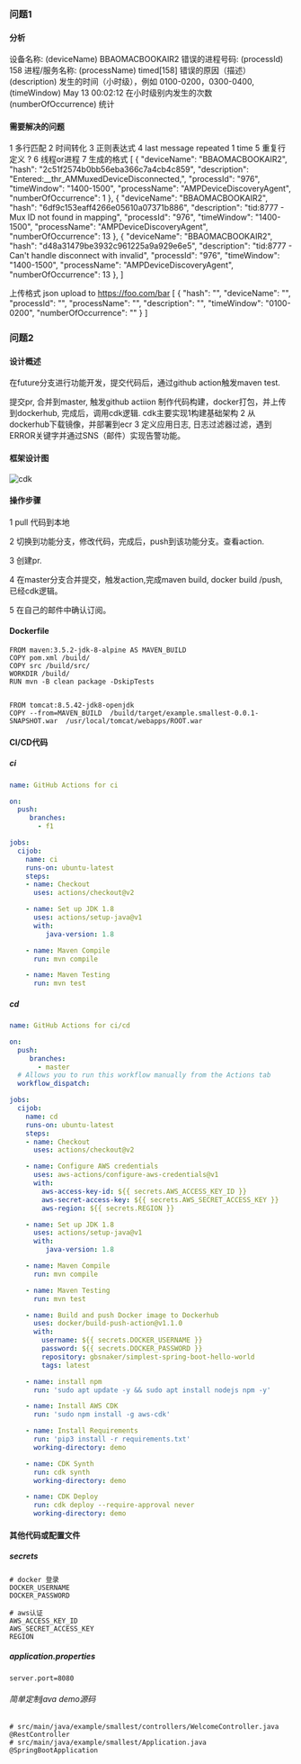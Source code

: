 

### 问题1

#### 分析 

设备名称: (deviceName)    BBAOMACBOOKAIR2
错误的进程号码: (processId) 158
进程/服务名称: (processName)  timed[158]
错误的原因（描述）(description)
发生的时间（小时级），例如 0100-0200，0300-0400, (timeWindow)     May 13 00:02:12
在小时级别内发生的次数 (numberOfOccurrence)    统计

#### 需要解决的问题 

1 多行匹配
2 时间转化
3 正则表达式
4 last message repeated 1 time
5 重复行定义 ?
6 线程or进程
7 生成的格式
[
    {
        "deviceName": "BBAOMACBOOKAIR2",
        "hash": "2c51f2574b0bb56eba366c7a4cb4c859",
        "description": "Entered:__thr_AMMuxedDeviceDisconnected,",
        "processId": "976",
        "timeWindow": "1400-1500",
        "processName": "AMPDeviceDiscoveryAgent",
        "numberOfOccurrence": 1
    },
    {
        "deviceName": "BBAOMACBOOKAIR2",
        "hash": "6df9c153eaff4266e05610a07371b886",
        "description": "tid:8777 - Mux ID not found in mapping",
        "processId": "976",
        "timeWindow": "1400-1500",
        "processName": "AMPDeviceDiscoveryAgent",
        "numberOfOccurrence": 13
    },
    {
        "deviceName": "BBAOMACBOOKAIR2",
        "hash": "d48a31479be3932c961225a9a929e6e5",
        "description": "tid:8777 - Can't handle disconnect with invalid",
        "processId": "976",
        "timeWindow": "1400-1500",
        "processName": "AMPDeviceDiscoveryAgent",
        "numberOfOccurrence": 13
    },
]

上传格式
json upload to https://foo.com/bar
[
    {
        "hash": "",
        "deviceName": "",
        "processId": "",
        "processName": "",
        "description": "",
        "timeWindow": "0100-0200",
        "numberOfOccurrence": ""
    }
]



### 问题2

#### 设计概述

在future分支进行功能开发，提交代码后，通过github action触发maven test. 

提交pr, 合并到master, 触发github actiion 制作代码构建，docker打包，并上传到dockerhub, 完成后，调用cdk逻辑. cdk主要实现1构建基础架构 2 从dockerhub下载镜像，并部署到ecr 3 定义应用日志, 日志过滤器过滤，遇到ERROR关键字并通过SNS（邮件）实现告警功能。 

#### 框架设计图

![cdk](cdk.png)


#### 操作步骤

1 pull 代码到本地

2 切换到功能分支，修改代码，完成后，push到该功能分支。查看action. 

3 创建pr. 

4 在master分支合并提交，触发action,完成maven build, docker build /push, 已经cdk逻辑。 

5 在自己的邮件中确认订阅。 

#### Dockerfile

```shell
FROM maven:3.5.2-jdk-8-alpine AS MAVEN_BUILD
COPY pom.xml /build/
COPY src /build/src/
WORKDIR /build/
RUN mvn -B clean package -DskipTests


FROM tomcat:8.5.42-jdk8-openjdk
COPY --from=MAVEN_BUILD  /build/target/example.smallest-0.0.1-SNAPSHOT.war  /usr/local/tomcat/webapps/ROOT.war

```



#### CI/CD代码

##### ci

```yaml
name: GitHub Actions for ci  

on:
  push:
     branches:
       - f1

jobs:
  cijob:
    name: ci
    runs-on: ubuntu-latest
    steps:
    - name: Checkout
      uses: actions/checkout@v2

    - name: Set up JDK 1.8
      uses: actions/setup-java@v1
      with:
         java-version: 1.8

    - name: Maven Compile
      run: mvn compile

    - name: Maven Testing
      run: mvn test

```

##### cd

````yaml
name: GitHub Actions for ci/cd

on:
  push:
     branches:
       - master
  # Allows you to run this workflow manually from the Actions tab
  workflow_dispatch:

jobs:
  cijob:
    name: cd
    runs-on: ubuntu-latest
    steps:
    - name: Checkout
      uses: actions/checkout@v2

    - name: Configure AWS credentials
      uses: aws-actions/configure-aws-credentials@v1
      with:
        aws-access-key-id: ${{ secrets.AWS_ACCESS_KEY_ID }}
        aws-secret-access-key: ${{ secrets.AWS_SECRET_ACCESS_KEY }}
        aws-region: ${{ secrets.REGION }}

    - name: Set up JDK 1.8
      uses: actions/setup-java@v1
      with:
         java-version: 1.8

    - name: Maven Compile
      run: mvn compile

    - name: Maven Testing
      run: mvn test

    - name: Build and push Docker image to Dockerhub
      uses: docker/build-push-action@v1.1.0
      with:
        username: ${{ secrets.DOCKER_USERNAME }}
        password: ${{ secrets.DOCKER_PASSWORD }}
        repository: gbsnaker/simplest-spring-boot-hello-world
        tags: latest

    - name: install npm
      run: 'sudo apt update -y && sudo apt install nodejs npm -y'

    - name: Install AWS CDK
      run: 'sudo npm install -g aws-cdk'

    - name: Install Requirements 
      run: 'pip3 install -r requirements.txt'
      working-directory: demo

    - name: CDK Synth
      run: cdk synth
      working-directory: demo

    - name: CDK Deploy
      run: cdk deploy --require-approval never
      working-directory: demo

````



#### 其他代码或配置文件

##### secrets

```shell
# docker 登录
DOCKER_USERNAME 
DOCKER_PASSWORD

# aws认证 
AWS_ACCESS_KEY_ID
AWS_SECRET_ACCESS_KEY
REGION
```

##### application.properties 

```shell
server.port=8080
```



###### 简单定制java demo源码 

```shell
# src/main/java/example/smallest/controllers/WelcomeController.java
@RestController
# src/main/java/example/smallest/Application.java
@SpringBootApplication
```





